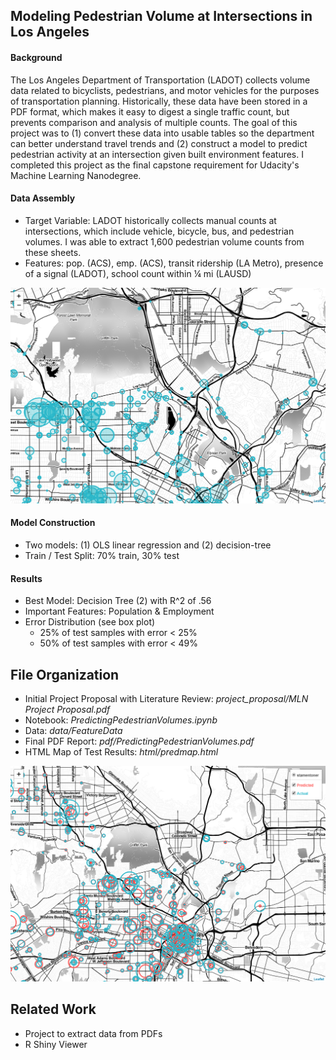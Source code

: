 ## Modeling Pedestrian Volume at Intersections in Los Angeles

#### Background
The Los Angeles Department of Transportation (LADOT) collects volume data related to bicyclists, pedestrians, and motor vehicles for the purposes of transportation planning. Historically, these data have been stored in a PDF format, which makes it easy to digest a single traffic count, but prevents comparison and analysis of multiple counts. The goal of this project was to (1) convert these data into usable tables so the department can better understand travel trends and (2) construct a model to predict pedestrian activity at an intersection given built environment features. I completed this project as the final capstone requirement for Udacity's Machine Learning Nanodegree.

#### Data Assembly
* Target Variable: LADOT historically collects manual counts at intersections, which include vehicle, bicycle, bus, and pedestrian volumes. I was able to extract 1,600 pedestrian volume counts from these sheets.
* Features: pop. (ACS), emp. (ACS), transit ridership (LA Metro), presence of a signal (LADOT), school count within ¼ mi (LAUSD) 

![](images/allmap.png "Mapped Pedestrian Volumes")

#### Model Construction
* Two models: (1) OLS linear regression and (2) decision-tree
* Train / Test Split: 70% train, 30% test

#### Results
* Best Model: Decision Tree (2) with R^2 of .56
* Important Features: Population & Employment
* Error Distribution (see box plot)
  + 25% of test samples with error < 25%
  + 50% of test samples with error < 49%

## File Organization
* Initial Project Proposal with Literature Review: *project_proposal/MLN Project Proposal.pdf*
* Notebook: *PredictingPedestrianVolumes.ipynb*
* Data: *data/FeatureData*
* Final PDF Report: *pdf/PredictingPedestrianVolumes.pdf*
* HTML Map of Test Results: *html/predmap.html*

![](images/predmap.png "Test Results")

## Related Work
* Project to extract data from PDFs
* R Shiny Viewer

